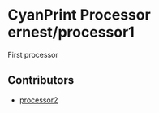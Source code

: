 # CyanPrint Processor ernest/processor1

First processor

## Contributors
- [processor2](mailto:ernest@atomi.cloud)